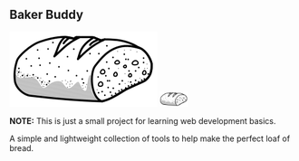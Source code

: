 ## Baker Buddy
![baker buddy logo](./bakerBuddy/Brot-lineart.svg)
<img src="./bakerBuddy/Brot-lineart.svg" width='10%' height='10%'>

**NOTE:** This is just a small project for learning web development basics.

A simple and lightweight collection of tools to help make the perfect loaf of bread.
